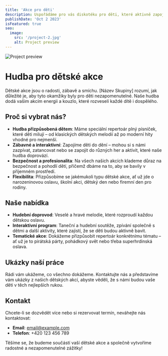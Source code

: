 ```yaml
---
title: 'Akce pro děti'
description: Uspořádáme pro vás diskotéku pro děti, které aktivně zapojíme a společně si aztancujeme, zazpíváme, zasoutěžíme... Vystoupení je založené formou hry, kdy děti např. dostávají hádanky, z které pohádky písníčky jsou, zpívají s námi do mikrofonu, předvádíme společné tance, mohou si zahrát na rytmické hudební nástroje...
publishDate: 'Oct 2 2023'
isFeatured: true
seo:
  image:
    src: '/project-2.jpg'
    alt: Project preview
---
```


![Project preview](/project-2.jpg)

# Hudba pro dětské akce

Dětské akce jsou o radosti, zábavě a smíchu. [Název Skupiny] rozumí, jak důležité je, aby tyto okamžiky byly pro děti nezapomenutelné. Naše hudba dodá vašim akcím energii a kouzlo, které rozveselí každé dítě i dospělého.

## Proč si vybrat nás?

- **Hudba přizpůsobená dětem**: Máme speciální repertoár plný písniček, které děti milují – od klasických dětských melodií až po moderní hity vhodné pro nejmenší.
- **Zábavné a interaktivní**: Zapojíme děti do dění – mohou si s námi zazpívat, zatancovat nebo se zapojit do různých her a aktivit, které naše hudba doprovází.
- **Bezpečnost a profesionalita**: Na všech našich akcích klademe důraz na bezpečnost a pohodlí dětí, přičemž dbáme na to, aby se bavily v příjemném prostředí.
- **Flexibilita**: Přizpůsobíme se jakémukoli typu dětské akce, ať už jde o narozeninovou oslavu, školní akci, dětský den nebo firemní den pro rodiny.

## Naše nabídka

- **Hudební doprovod**: Veselé a hravé melodie, které rozproudí každou dětskou oslavu.
- **Interaktivní program**: Taneční a hudební soutěže, zpívání společně s dětmi a další aktivity, které zajistí, že se děti budou aktivně bavit.
- **Tematické akce**: Dokážeme přizpůsobit repertoár konkrétnímu tématu – ať už je to pirátská párty, pohádkový svět nebo třeba superhrdinská oslava.

## Ukázky naší práce

Rádi vám ukážeme, co všechno dokážeme. Kontaktujte nás a představíme vám ukázky z našich dětských akcí, abyste věděli, že s námi budou vaše děti v těch nejlepších rukou.

## Kontakt

Chcete-li se dozvědět více nebo si rezervovat termín, neváhejte nás kontaktovat:

- **Email**: [email@example.com](mailto:email@example.com)
- **Telefon**: +420 123 456 789

Těšíme se, že budeme součástí vaší dětské akce a společně vytvoříme radostné a nezapomenutelné zážitky!
